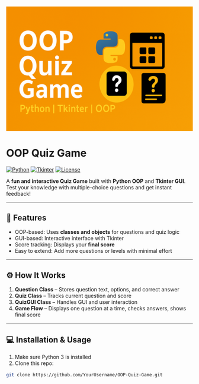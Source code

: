 ![banner](assets/banner.png)

# OOP Quiz Game

[![Python](https://img.shields.io/badge/Python-3.8+-blue)](https://www.python.org/)
[![Tkinter](https://img.shields.io/badge/Tkinter-GUI-green)](https://docs.python.org/3/library/tkinter.html)
[![License](https://img.shields.io/badge/License-MIT-yellow)](LICENSE)

A **fun and interactive Quiz Game** built with **Python OOP** and **Tkinter GUI**. Test your knowledge with multiple-choice questions and get instant feedback!  

---

## 📝 Features
- OOP-based: Uses **classes and objects** for questions and quiz logic
- GUI-based: Interactive interface with Tkinter
- Score tracking: Displays your **final score**
- Easy to extend: Add more questions or levels with minimal effort

---

## ⚙️ How It Works
1. **Question Class** – Stores question text, options, and correct answer
2. **Quiz Class** – Tracks current question and score
3. **QuizGUI Class** – Handles GUI and user interaction
4. **Game Flow** – Displays one question at a time, checks answers, shows final score

---

## 💻 Installation & Usage
1. Make sure Python 3 is installed
2. Clone this repo:
```bash
git clone https://github.com/YourUsername/OOP-Quiz-Game.git
